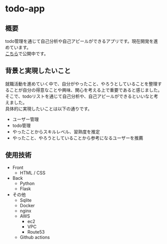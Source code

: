 # todo-app

## 概要
todo管理を通じて自己分析や自己アピールができるアプリです。現在開発を進めています。   
[こちら](http://fuutot.com)で公開中です。

## 背景と実現したいこと
就職活動を進めていく中で、自分がやったこと、やろうとしていることを整理することが自分の得意なことや興味、関心を考える上で重要であると感じました。そこで、todoリストを通じて自己分析や、自己アピールができるといいなと考えました。   
具体的に実現したいことは以下の通りです。   
- ユーザー管理
- todo管理
- やったことからスキルレベル、習熟度を推定
- やったこと、やろうとしていることから参考になるユーザーを推薦

## 使用技術
- Front
    - HTML / CSS
- Back
    - Python
    - Flask
- その他
    - Sqlite
    - Docker
    - nginx
    - AWS
        - ec2
        - VPC
        - Route53
    - Github actions